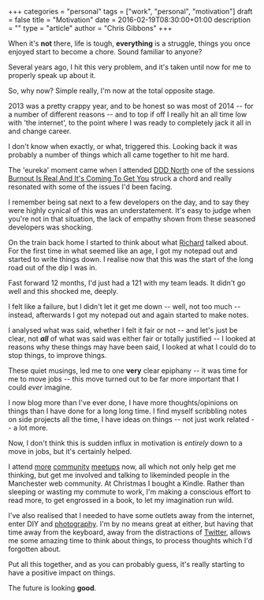 +++
categories = "personal"
tags = ["work", "personal", "motivation"]
draft = false
title = "Motivation"
date = 2016-02-19T08:30:00+01:00
description = ""
type = "article"
author = "Chris Gibbons"
+++

When it's **not** there, life is tough, **everything** is a struggle, things you once enjoyed start to become a chore. Sound familiar to anyone?

Several years ago, I hit this very problem, and it's taken until now for me to properly speak up about it.

So, why now? Simple really, I'm now at the total opposite stage.

2013 was a pretty crappy year, and to be honest so was most of 2014 -- for a number of different reasons -- and to top if off I really hit an all time low with 'the internet', to the point where I was ready to completely jack it all in and change career.

I don't know when exactly, or what, triggered this. Looking back it was probably a number of things which all came together to hit me hard.

The 'eureka' moment came when I attended [DDD North](https://www.dddnorth.co.uk/) one of the sessions [Burnout Is Real And It's Coming To Get You](https://www.dddnorth.co.uk/Sessions/Details/125) struck a chord and really resonated with some of the issues I'd been facing.

I remember being sat next to a few developers on the day, and to say they were highly cynical of this was an understatement. It's easy to judge when you're not in that situation, the lack of empathy shown from these seasoned developers was shocking.

On the train back home I started to think about what [Richard](https://twitter.com/richardadalton) talked about. For the first time in what seemed like an age, I got my notepad out and started to write things down. I realise now that this was the start of the long road out of the dip I was in.

Fast forward 12 months, I'd just had a 121 with my team leads. It didn't go well and this shocked me, deeply.

I felt like a failure, but I didn't let it get me down -- well, not too much -- instead, afterwards I got my notepad out and again started to make notes.

I analysed what was said, whether I felt it fair or not -- and let's just be clear, not _**all**_ of what was said was either fair or totally justified -- I looked at reasons why these things may have been said, I looked at what I could do to stop things, to improve things.

These quiet musings, led me to one **very** clear epiphany -- it was time for me to move jobs -- this move turned out to be far more important that I could _ever_ imagine.

I now blog more than I've ever done, I have more thoughts/opinions on things than I have done for a long long time. I find myself scribbling notes on side projects all the time, I have ideas on things -- not just work related -- a lot more.

Now, I don't think this is sudden influx in motivation is _entirely_ down to a move in jobs, but it's certainly helped.

I attend [more](https://www.meetup.com/McrFRED/) [community](https://nuxuk.org/) [meetups](https://www.meetup.com/McrUXD/) now, all which not only help get me thinking, but get me involved and talking to likeminded people in the Manchester web community. At Christmas I bought a Kindle. Rather than sleeping or wasting my commute to work, I'm making a conscious effort to read more, to get engrossed in a book, to let my imagination run wild.

I've also realised that I needed to have some outlets away from the internet, enter DIY and [photography](https://www.instagram.com/_gbbns). I'm by no means great at either, but having that time away from the keyboard, away from the distractions of [Twitter](https://twitter.com/_gbbns), allows me some amazing time to think about things, to process thoughts which I'd forgotten about.

Put all this together, and as you can probably guess, it's really starting to have a positive impact on things.

The future is looking **good**.
